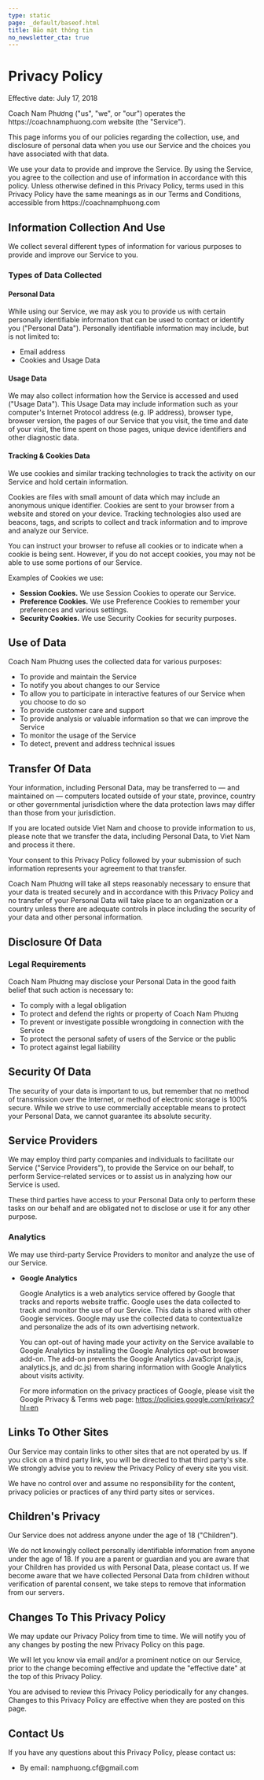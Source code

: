 ```yaml
---
type: static
page: _default/baseof.html
title: Bảo mật thông tin
no_newsletter_cta: true
---
```


<h1>Privacy Policy</h1>


<p>Effective date: July 17, 2018</p>


<p>Coach Nam Phương ("us", "we", or "our") operates the https://coachnamphuong.com website (the "Service").</p>

<p>This page informs you of our policies regarding the collection, use, and disclosure of personal data when you use our Service and the choices you have associated with that data. <!-- This Privacy Policy  for Coach Nam Phương is powered by <a href="https://www.freeprivacypolicy.com/free-privacy-policy-generator.php">FreePrivacyPolicy.com</a>. --></p>

<p>We use your data to provide and improve the Service. By using the Service, you agree to the collection and use of information in accordance with this policy. Unless otherwise defined in this Privacy Policy, terms used in this Privacy Policy have the same meanings as in our Terms and Conditions, accessible from https://coachnamphuong.com</p>


<h2>Information Collection And Use</h2>

<p>We collect several different types of information for various purposes to provide and improve our Service to you.</p>

<h3>Types of Data Collected</h3>

<h4>Personal Data</h4>

<p>While using our Service, we may ask you to provide us with certain personally identifiable information that can be used to contact or identify you ("Personal Data"). Personally identifiable information may include, but is not limited to:</p>

<ul>
<li>Email address</li><li>Cookies and Usage Data</li>
</ul>

<h4>Usage Data</h4>

<p>We may also collect information how the Service is accessed and used ("Usage Data"). This Usage Data may include information such as your computer's Internet Protocol address (e.g. IP address), browser type, browser version, the pages of our Service that you visit, the time and date of your visit, the time spent on those pages, unique device identifiers and other diagnostic data.</p>

<h4>Tracking & Cookies Data</h4>
<p>We use cookies and similar tracking technologies to track the activity on our Service and hold certain information.</p>
<p>Cookies are files with small amount of data which may include an anonymous unique identifier. Cookies are sent to your browser from a website and stored on your device. Tracking technologies also used are beacons, tags, and scripts to collect and track information and to improve and analyze our Service.</p>
<p>You can instruct your browser to refuse all cookies or to indicate when a cookie is being sent. However, if you do not accept cookies, you may not be able to use some portions of our Service.</p>
<p>Examples of Cookies we use:</p>
<ul>
    <li><strong>Session Cookies.</strong> We use Session Cookies to operate our Service.</li>
    <li><strong>Preference Cookies.</strong> We use Preference Cookies to remember your preferences and various settings.</li>
    <li><strong>Security Cookies.</strong> We use Security Cookies for security purposes.</li>
</ul>

<h2>Use of Data</h2>

<p>Coach Nam Phương uses the collected data for various purposes:</p>
<ul>
    <li>To provide and maintain the Service</li>
    <li>To notify you about changes to our Service</li>
    <li>To allow you to participate in interactive features of our Service when you choose to do so</li>
    <li>To provide customer care and support</li>
    <li>To provide analysis or valuable information so that we can improve the Service</li>
    <li>To monitor the usage of the Service</li>
    <li>To detect, prevent and address technical issues</li>
</ul>

<h2>Transfer Of Data</h2>
<p>Your information, including Personal Data, may be transferred to — and maintained on — computers located outside of your state, province, country or other governmental jurisdiction where the data protection laws may differ than those from your jurisdiction.</p>
<p>If you are located outside Viet Nam and choose to provide information to us, please note that we transfer the data, including Personal Data, to Viet Nam and process it there.</p>
<p>Your consent to this Privacy Policy followed by your submission of such information represents your agreement to that transfer.</p>
<p>Coach Nam Phương will take all steps reasonably necessary to ensure that your data is treated securely and in accordance with this Privacy Policy and no transfer of your Personal Data will take place to an organization or a country unless there are adequate controls in place including the security of your data and other personal information.</p>

<h2>Disclosure Of Data</h2>

<h3>Legal Requirements</h3>
<p>Coach Nam Phương may disclose your Personal Data in the good faith belief that such action is necessary to:</p>
<ul>
    <li>To comply with a legal obligation</li>
    <li>To protect and defend the rights or property of Coach Nam Phương</li>
    <li>To prevent or investigate possible wrongdoing in connection with the Service</li>
    <li>To protect the personal safety of users of the Service or the public</li>
    <li>To protect against legal liability</li>
</ul>

<h2>Security Of Data</h2>
<p>The security of your data is important to us, but remember that no method of transmission over the Internet, or method of electronic storage is 100% secure. While we strive to use commercially acceptable means to protect your Personal Data, we cannot guarantee its absolute security.</p>

<h2>Service Providers</h2>
<p>We may employ third party companies and individuals to facilitate our Service ("Service Providers"), to provide the Service on our behalf, to perform Service-related services or to assist us in analyzing how our Service is used.</p>
<p>These third parties have access to your Personal Data only to perform these tasks on our behalf and are obligated not to disclose or use it for any other purpose.</p>

<h3>Analytics</h3>
<p>We may use third-party Service Providers to monitor and analyze the use of our Service.</p>
<ul>
        <li>
        <p><strong>Google Analytics</strong></p>
        <p>Google Analytics is a web analytics service offered by Google that tracks and reports website traffic. Google uses the data collected to track and monitor the use of our Service. This data is shared with other Google services. Google may use the collected data to contextualize and personalize the ads of its own advertising network.</p>
        <p>You can opt-out of having made your activity on the Service available to Google Analytics by installing the Google Analytics opt-out browser add-on. The add-on prevents the Google Analytics JavaScript (ga.js, analytics.js, and dc.js) from sharing information with Google Analytics about visits activity.</p>                <p>For more information on the privacy practices of Google, please visit the Google Privacy & Terms web page: <a href="https://policies.google.com/privacy?hl=en">https://policies.google.com/privacy?hl=en</a></p>
    </li>
                            </ul>


<h2>Links To Other Sites</h2>
<p>Our Service may contain links to other sites that are not operated by us. If you click on a third party link, you will be directed to that third party's site. We strongly advise you to review the Privacy Policy of every site you visit.</p>
<p>We have no control over and assume no responsibility for the content, privacy policies or practices of any third party sites or services.</p>


<h2>Children's Privacy</h2>
<p>Our Service does not address anyone under the age of 18 ("Children").</p>
<p>We do not knowingly collect personally identifiable information from anyone under the age of 18. If you are a parent or guardian and you are aware that your Children has provided us with Personal Data, please contact us. If we become aware that we have collected Personal Data from children without verification of parental consent, we take steps to remove that information from our servers.</p>


<h2>Changes To This Privacy Policy</h2>
<p>We may update our Privacy Policy from time to time. We will notify you of any changes by posting the new Privacy Policy on this page.</p>
<p>We will let you know via email and/or a prominent notice on our Service, prior to the change becoming effective and update the "effective date" at the top of this Privacy Policy.</p>
<p>You are advised to review this Privacy Policy periodically for any changes. Changes to this Privacy Policy are effective when they are posted on this page.</p>


<h2>Contact Us</h2>
<p>If you have any questions about this Privacy Policy, please contact us:</p>
<ul>
        <li>By email: namphuong.cf@gmail.com</li>
</ul>

<!-- # Bảo mật thông tin

Chúng tôi đánh giá rất nghiêm túc sự quan tâm của bạn về việc thông tin cá nhân được thu thập và sử dụng như thế nào. Vui lòng đọc các nội dung sau đây để hiểu về các hoạt động liên quan đến chính sách bảo mật của chúng tôi.

Thông báo Bảo mật này thể hiện rõ các hoạt động liên quan đến việc bảo mật website, mobile site hay ứng dụng di động của chúng tôi (được gọi chung là Trang web). Cụ thể, nó tóm gọn các loại thông tin mà chúng tôi thu thập về bạn trong khi bạn sử dụng Trang web, và các cách thức mà chúng tôi sử dụng và chia sẻ thông tin này. Thông báo Bảo mật này không áp dụng cho thông tin bất kỳ mà bạn trực tiếp cung cấp cho chúng tôi, hoặc thông tin chúng tôi thu thập ngoại tuyến (offline) và/hoặc thông qua các phương tiện khác (ví dụ như, ở các sự kiện, qua điện thoại hay qua thư bưu điện).

## Thông tin mà bạn cung cấp

Chúng tôi có thể thu thập và lưu trữ thông tin mà bạn tình nguyện cung cấp khi sử dụng Trang Web. Nó có thể bao gồm các thông tin được sử dụng để liên lạc hoặc định danh bạn, như là tên, địa chỉ email hoặc địa chỉ bưu điện. Một vài ví dụ của loại thông tin này bao gồm thông tin mà bạn gửi cho chúng tôi khi bạn liên lạc để gửi câu hỏi hay tham gia vào các cuộc thi, khảo sát hay dự đoán, thông tin mà bạn gửi trên các blog, diễn đàn thảo luận hay chia sẻ cộng đồng và mạng xã hội trên Trang Web của chúng tôi, và thông tin điện tử khi điền vào mẫu đơn đăng ký để truy cập và sử dụng một số tính năng nhất định của Trang Web chúng tôi. Chúng tôi cũng có thể yêu cầu thêm thông tin (bao gồm số thẻ tín dụng và các thông tin liên quan đến tài chính) từ những người dùng thực hiện mua hay giao dịch trên Trang Web của chúng tôi.

## Bảo mật

Tất cả thông tin mà chúng tôi thu thập từ Trang Web của chúng tôi được chúng tôi lưu trữ trong các cơ sở dữ liệu mà chỉ chúng tôi và các nhà cung cấp dịch vụ được quyền truy cập. Tuy nhiên, cho dù các biện pháp bảo mật của chúng tôi có hiệu quả như thế nào chăng nữa, không một hệ thống bảo mật vật lý hay điện tử nào là bất khả xâm phạm. Chúng tôi không thể đảm bảo hoàn toàn an ninh của các máy chủ và cơ sở dữ liệu, cũng như không thể đảm bảo rằng thông tin mà bạn cung cấp không bị can thiệp khi được gửi đến cho chúng tôi thông qua mạng Internet.

## Câu hỏi liên quan đến quyền riêng tư

Nếu bạn có bất cứ câu hỏi nào có liên quan đến Thông báo Bảo mật này, các hoạt động có liên quan đến quyền riêng tư hay các thắc mắc với chúng tôi, xin hãy liên hệ:

Health Coach Nam Phương<br>
_namphuong.cf@gmail.com_<br>
16/4 Khởi Nghĩa Bắc Sơn, phường 10, Đà Lạt, Việt Nam -->
